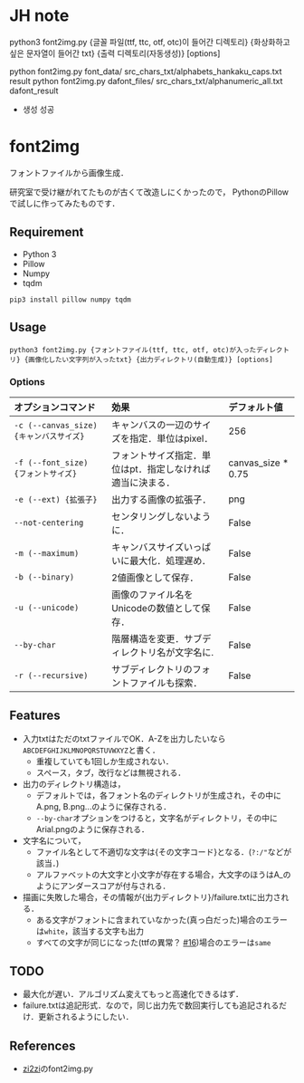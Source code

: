 # JH note

python3 font2img.py {글꼴 파일(ttf, ttc, otf, otc)이 들어간 디렉토리} {화상화하고 싶은 문자열이 들어간 txt} {출력 디렉토리(자동생성)} [options]

python font2img.py font_data/  src_chars_txt/alphabets_hankaku_caps.txt result
python font2img.py dafont_files/  src_chars_txt/alphanumeric_all.txt dafont_result

- 생성 성공



# font2img
フォントファイルから画像生成．

研究室で受け継がれてたものが古くて改造しにくかったので，
PythonのPillowで試しに作ってみたものです．

## Requirement
- Python 3
- Pillow
- Numpy
- tqdm

```
pip3 install pillow numpy tqdm
```

## Usage
```
python3 font2img.py {フォントファイル(ttf, ttc, otf, otc)が入ったディレクトリ} {画像化したい文字列が入ったtxt} {出力ディレクトリ(自動生成)} [options]
```
### Options
|オプションコマンド|効果|デフォルト値|
|:-|:-|:-|
|`-c (--canvas_size) {キャンバスサイズ}`|キャンバスの一辺のサイズを指定．単位はpixel．|256|
|`-f (--font_size) {フォントサイズ}`|フォントサイズ指定．単位はpt．指定しなければ適当に決まる．|canvas_size * 0.75|
|`-e (--ext) {拡張子}`|出力する画像の拡張子．|png|
|`--not-centering`|センタリングしないように．|False|
|`-m (--maximum)`|キャンバスサイズいっぱいに最大化．処理遅め．|False|
|`-b (--binary)`|2値画像として保存．|False|
|`-u (--unicode)`|画像のファイル名をUnicodeの数値として保存．|False|
|`--by-char`|階層構造を変更．サブディレクトリ名が文字名に.|False|
|`-r (--recursive)`|サブディレクトリのフォントファイルも探索．|False|

## Features
- 入力txtはただのtxtファイルでOK．A-Zを出力したいなら`ABCDEFGHIJKLMNOPQRSTUVWXYZ`と書く．
  - 重複していても1回しか生成されない．
  - スペース，タブ，改行などは無視される．
- 出力のディレクトリ構造は，
  - デフォルトでは，各フォント名のディレクトリが生成され，その中にA.png, B.png...のように保存される．
  - `--by-char`オプションをつけると，文字名がディレクトリ，その中にArial.pngのように保存される．
- 文字名について，
  - ファイル名として不適切な文字は{その文字コード}となる．(`?:/"`などが該当．)
  - アルファベットの大文字と小文字が存在する場合，大文字のほうはA_のようにアンダースコアが付与される．
- 描画に失敗した場合，その情報が{出力ディレクトリ}/failure.txtに出力される．
  - ある文字がフォントに含まれていなかった(真っ白だった)場合のエラーは`white`，該当する文字も出力
  - すべての文字が同じになった(ttfの異常？ [#16](https://github.com/uchidalab/font2img/issues/16))場合のエラーは`same`

## TODO
- 最大化が遅い．アルゴリズム変えてもっと高速化できるはず．
- failure.txtは追記形式．なので，同じ出力先で数回実行しても追記されるだけ．更新されるようにしたい．

## References
- [zi2zi](https://github.com/kaonashi-tyc/zi2zi)のfont2img.py
